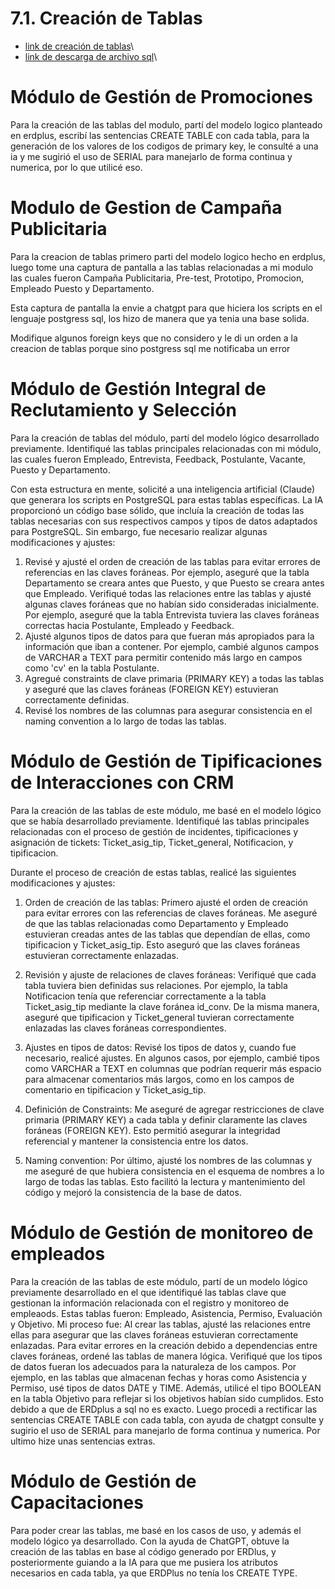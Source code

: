 # 7.1. Creación de Tablas

+ [link de creación de tablas](crear_tabla.md)\
+ [link de descarga de archivo sql](crear_tabla.sql)\
# Módulo de Gestión de Promociones
Para la creación de las tablas del modulo, partí del modelo logico planteado en erdplus, escribí las sentencias CREATE TABLE con cada tabla, para la generación de los valores de los codigos de primary key, le consulté a una ia y me sugirió el uso de SERIAL para manejarlo de forma continua y numerica, por lo que utilicé eso. 

# Modulo de Gestion de Campaña Publicitaria
Para la creacion de tablas primero parti del modelo logico hecho en erdplus, luego tome una captura de pantalla a las tablas relacionadas a mi modulo las cuales fueron Campaña Publicitaria, Pre-test, Prototipo, Promocion, Empleado Puesto y Departamento.

Esta captura de pantalla la envie a chatgpt para que hiciera los scripts en el lenguaje postgress sql, los hizo de manera que ya tenia una base solida.

Modifique algunos foreign keys que no considero y le di un orden a la creacion de tablas porque sino postgress sql me notificaba un error

# Módulo de Gestión Integral de Reclutamiento y Selección
Para la creación de tablas del módulo, partí del modelo lógico desarrollado previamente. Identifiqué las tablas principales relacionadas con mi módulo, las cuales fueron Empleado, Entrevista, Feedback, Postulante, Vacante, Puesto y Departamento.

Con esta estructura en mente, solicité a una inteligencia artificial (Claude) que generara los scripts en PostgreSQL para estas tablas específicas. La IA proporcionó un código base sólido, que incluía la creación de todas las tablas necesarias con sus respectivos campos y tipos de datos adaptados para PostgreSQL.
Sin embargo, fue necesario realizar algunas modificaciones y ajustes:

1. Revisé y ajusté el orden de creación de las tablas para evitar errores de referencias en las claves foráneas. Por ejemplo, aseguré que la tabla Departamento se creara antes que Puesto, y que Puesto se creara antes que Empleado.
Verifiqué todas las relaciones entre las tablas y ajusté algunas claves foráneas que no habían sido consideradas inicialmente. Por ejemplo, aseguré que la tabla Entrevista tuviera las claves foráneas correctas hacia Postulante, Empleado y Feedback.
2. Ajusté algunos tipos de datos para que fueran más apropiados para la información que iban a contener. Por ejemplo, cambié algunos campos de VARCHAR a TEXT para permitir contenido más largo en campos como 'cv' en la tabla Postulante.
3. Agregué constraints de clave primaria (PRIMARY KEY) a todas las tablas y aseguré que las claves foráneas (FOREIGN KEY) estuvieran correctamente definidas.
4. Revisé los nombres de las columnas para asegurar consistencia en el naming convention a lo largo de todas las tablas.

# Módulo de Gestión de Tipificaciones de Interacciones con CRM
Para la creación de las tablas de este módulo, me basé en el modelo lógico que se había desarrollado previamente. Identifiqué las tablas principales relacionadas con el proceso de gestión de incidentes, tipificaciones y asignación de tickets: Ticket_asig_tip, Ticket_general, Notificacion, y tipificacion.

Durante el proceso de creación de estas tablas, realicé las siguientes modificaciones y ajustes:

1. Orden de creación de las tablas: Primero ajusté el orden de creación para evitar errores con las referencias de claves foráneas. Me aseguré de que las tablas relacionadas como Departamento y Empleado estuvieran creadas antes de las tablas que dependían de ellas, como tipificacion y Ticket_asig_tip. Esto aseguró que las claves foráneas estuvieran correctamente enlazadas.

2. Revisión y ajuste de relaciones de claves foráneas: Verifiqué que cada tabla tuviera bien definidas sus relaciones. Por ejemplo, la tabla Notificacion tenía que referenciar correctamente a la tabla Ticket_asig_tip mediante la clave foránea id_conv. De la misma manera, aseguré que tipificacion y Ticket_general tuvieran correctamente enlazadas las claves foráneas correspondientes.

3. Ajustes en tipos de datos: Revisé los tipos de datos y, cuando fue necesario, realicé ajustes. En algunos casos, por ejemplo, cambié tipos como VARCHAR a TEXT en columnas que podrían requerir más espacio para almacenar comentarios más largos, como en los campos de comentario en tipificacion y Ticket_asig_tip.
  

5. Definición de Constraints: Me aseguré de agregar restricciones de clave primaria (PRIMARY KEY) a cada tabla y definir claramente las claves foráneas (FOREIGN KEY). Esto permitió asegurar la integridad referencial y mantener la consistencia entre los datos.

6. Naming convention: Por último, ajusté los nombres de las columnas y me aseguré de que hubiera consistencia en el esquema de nombres a lo largo de todas las tablas. Esto facilitó la lectura y mantenimiento del código y mejoró la consistencia de la base de datos.

# Módulo de Gestión de monitoreo de empleados
Para la creación de las tablas de este módulo, partí de un modelo lógico previamente desarrollado en el que identifiqué las tablas clave que gestionan la información relacionada con el registro y monitoreo de empleaods. Estas tablas fueron: Empleado, Asistencia, Permiso, Evaluación y Objetivo.
Mi proceso fue:
Al crear las tablas, ajusté las relaciones entre ellas para asegurar que las claves foráneas estuvieran correctamente enlazadas. 
Para evitar errores en la creación debido a dependencias entre claves foráneas, ordené las tablas de manera lógica.
Verifiqué que los tipos de datos fueran los adecuados para la naturaleza de los campos. Por ejemplo, en las tablas que almacenan fechas y horas como Asistencia y Permiso, usé tipos de datos DATE y TIME. Además, utilicé el tipo BOOLEAN en la tabla Objetivo para reflejar si los objetivos habían sido cumplidos. Esto debido a que de ERDplus a sql no es exacto.
Luego procedi a rectificar las sentencias CREATE TABLE con cada tabla, con ayuda de chatgpt consulte y sugirio el uso de SERIAL para manejarlo de forma continua y numerica. Por ultimo hize unas sentencias extras.

# Módulo de Gestión de Capacitaciones
Para poder crear las tablas, me basé en los casos de uso, y además el modelo lógico ya desarrollado. Con la ayuda de ChatGPT, obtuve la creación de las tablas en base al código generado por ERDlus, y posteriormente guiando a la IA para que me pusiera los atributos necesarios en cada tabla, ya que ERDPlus no tenía los CREATE TYPE.
